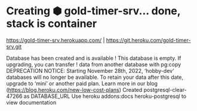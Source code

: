 # Creating ⬢ gold-timer-srv... done, stack is container

<https://gold-timer-srv.herokuapp.com/> | <https://git.heroku.com/gold-timer-srv.git>

Database has been created and is available
! This database is empty. If upgrading, you can transfer
! data from another database with pg:copy
DEPRECATION NOTICE:
Starting November 28th, 2022, ‘hobby-dev’ databases will no longer be available. To retain your data after this date, upgrade to ‘mini’ or another paid plan.
Learn more in our blog (<https://blog.heroku.com/new-low-cost-plans>)
Created postgresql-clear-47266 as DATABASE_URL
Use heroku addons:docs heroku-postgresql to view documentation
